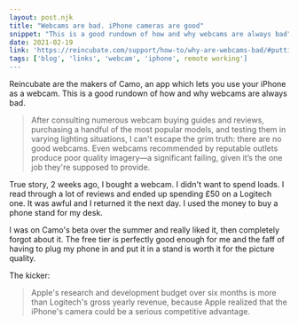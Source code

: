 ```yaml
---
layout: post.njk
title: "Webcams are bad. iPhone cameras are good"
snippet: "This is a good rundown of how and why webcams are always bad"
date: 2021-02-19
link: 'https://reincubate.com/support/how-to/why-are-webcams-bad/#putting-them-to-the-test'
tags: ['blog', 'links', 'webcam', 'iphone', remote working']
---
```


Reincubate are the makers of Camo, an app which lets you use your iPhone as a webcam. This is a good rundown of how and why webcams are always bad.

> After consulting numerous webcam buying guides and reviews, purchasing a handful of the most popular models, and testing them in varying lighting situations, I can't escape the grim truth: there are no good webcams. Even webcams recommended by reputable outlets produce poor quality imagery—a significant failing, given it’s the one job they're supposed to provide.

True story, 2 weeks ago, I bought a webcam. I didn't want to spend loads. I read through a lot of reviews and ended up spending £50 on a Logitech one. It was awful and I returned it the next day. I used the money to buy a phone stand for my desk.

I was on Camo's beta over the summer and really liked it, then completely forgot about it. The free tier is perfectly good enough for me and the faff of having to plug my phone in and put it in a stand is worth it for the picture quality.

The kicker:

> Apple's research and development budget over six months is more than Logitech's gross yearly revenue, because Apple realized that the iPhone's camera could be a serious competitive advantage.
